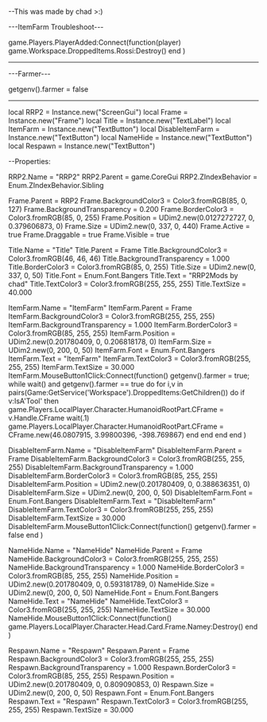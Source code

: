 
--This was made by chad >:)

---ItemFarm Troubleshoot---

game.Players.PlayerAdded:Connect(function(player)
    game.Workspace.DroppedItems.Rossi:Destroy()
end
)

---------------------------


---Farmer---

getgenv().farmer = false

------------
local RRP2 = Instance.new("ScreenGui")
local Frame = Instance.new("Frame")
local Title = Instance.new("TextLabel")
local ItemFarm = Instance.new("TextButton")
local DisableItemFarm = Instance.new("TextButton")
local NameHide = Instance.new("TextButton")
local Respawn = Instance.new("TextButton")

--Properties:

RRP2.Name = "RRP2"
RRP2.Parent = game.CoreGui
RRP2.ZIndexBehavior = Enum.ZIndexBehavior.Sibling

Frame.Parent = RRP2
Frame.BackgroundColor3 = Color3.fromRGB(85, 0, 127)
Frame.BackgroundTransparency = 0.200
Frame.BorderColor3 = Color3.fromRGB(85, 0, 255)
Frame.Position = UDim2.new(0.0127272727, 0, 0.379606873, 0)
Frame.Size = UDim2.new(0, 337, 0, 440)
Frame.Active = true
Frame.Draggable = true
Frame.Visible = true 


Title.Name = "Title"
Title.Parent = Frame
Title.BackgroundColor3 = Color3.fromRGB(46, 46, 46)
Title.BackgroundTransparency = 1.000
Title.BorderColor3 = Color3.fromRGB(85, 0, 255)
Title.Size = UDim2.new(0, 337, 0, 50)
Title.Font = Enum.Font.Bangers
Title.Text = "RRP2Mods by chad"
Title.TextColor3 = Color3.fromRGB(255, 255, 255)
Title.TextSize = 40.000



ItemFarm.Name = "ItemFarm"
ItemFarm.Parent = Frame
ItemFarm.BackgroundColor3 = Color3.fromRGB(255, 255, 255)
ItemFarm.BackgroundTransparency = 1.000
ItemFarm.BorderColor3 = Color3.fromRGB(85, 255, 255)
ItemFarm.Position = UDim2.new(0.201780409, 0, 0.206818178, 0)
ItemFarm.Size = UDim2.new(0, 200, 0, 50)
ItemFarm.Font = Enum.Font.Bangers
ItemFarm.Text = "ItemFarm"
ItemFarm.TextColor3 = Color3.fromRGB(255, 255, 255)
ItemFarm.TextSize = 30.000
ItemFarm.MouseButton1Click:Connect(function()
	getgenv().farmer = true;
	while wait() and getgenv().farmer == true do 
		for i,v in pairs(Game:GetService('Workspace').DroppedItems:GetChildren()) do
			if v:IsA'Tool' then
				game.Players.LocalPlayer.Character.HumanoidRootPart.CFrame = v.Handle.CFrame
				wait(.1)
				game.Players.LocalPlayer.Character.HumanoidRootPart.CFrame = CFrame.new(46.0807915, 3.99800396, -398.769867)
			end
		end
	end
end
)

DisableItemFarm.Name = "DisableItemFarm"
DisableItemFarm.Parent = Frame
DisableItemFarm.BackgroundColor3 = Color3.fromRGB(255, 255, 255)
DisableItemFarm.BackgroundTransparency = 1.000
DisableItemFarm.BorderColor3 = Color3.fromRGB(85, 255, 255)
DisableItemFarm.Position = UDim2.new(0.201780409, 0, 0.388636351, 0)
DisableItemFarm.Size = UDim2.new(0, 200, 0, 50)
DisableItemFarm.Font = Enum.Font.Bangers
DisableItemFarm.Text = "DisableItemFarm"
DisableItemFarm.TextColor3 = Color3.fromRGB(255, 255, 255)
DisableItemFarm.TextSize = 30.000
DisableItemFarm.MouseButton1Click:Connect(function()
    getgenv().farmer = false
end
)

NameHide.Name = "NameHide"
NameHide.Parent = Frame
NameHide.BackgroundColor3 = Color3.fromRGB(255, 255, 255)
NameHide.BackgroundTransparency = 1.000
NameHide.BorderColor3 = Color3.fromRGB(85, 255, 255)
NameHide.Position = UDim2.new(0.201780409, 0, 0.593181789, 0)
NameHide.Size = UDim2.new(0, 200, 0, 50)
NameHide.Font = Enum.Font.Bangers
NameHide.Text = "NameHide"
NameHide.TextColor3 = Color3.fromRGB(255, 255, 255)
NameHide.TextSize = 30.000
NameHide.MouseButton1Click:Connect(function()
    game.Players.LocalPlayer.Character.Head.Card.Frame.Namey:Destroy()
end
)
    

Respawn.Name = "Respawn"
Respawn.Parent = Frame
Respawn.BackgroundColor3 = Color3.fromRGB(255, 255, 255)
Respawn.BackgroundTransparency = 1.000
Respawn.BorderColor3 = Color3.fromRGB(85, 255, 255)
Respawn.Position = UDim2.new(0.201780409, 0, 0.809090853, 0)
Respawn.Size = UDim2.new(0, 200, 0, 50)
Respawn.Font = Enum.Font.Bangers
Respawn.Text = "Respawn"
Respawn.TextColor3 = Color3.fromRGB(255, 255, 255)
Respawn.TextSize = 30.000
